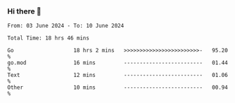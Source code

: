 ### Hi there 👋

<!--
**zhumeme/zhumeme** is a ✨ _special_ ✨ repository because its `README.md` (this file) appears on your GitHub profile.

Here are some ideas to get you started:

- 🔭 I’m currently working on ...
- 🌱 I’m currently learning ...
- 👯 I’m looking to collaborate on ...
- 🤔 I’m looking for help with ...
- 💬 Ask me about ...
- 📫 How to reach me: ...
- 😄 Pronouns: ...
- ⚡ Fun fact: ...
-->

<!--START_SECTION:waka-->

```all_time
From: 03 June 2024 - To: 10 June 2024

Total Time: 18 hrs 46 mins

Go                   18 hrs 2 mins   >>>>>>>>>>>>>>>>>>>>>>>>-   95.20 %
go.mod               16 mins         -------------------------   01.44 %
Text                 12 mins         -------------------------   01.06 %
Other                10 mins         -------------------------   00.94 %
```

<!--END_SECTION:waka-->
